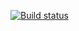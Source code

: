 [![Build status](https://ci.appveyor.com/api/projects/status/kajwsvak6eao3y6i?svg=true)](https://ci.appveyor.com/project/Zicio/symbols-generators)